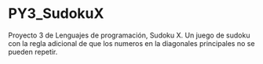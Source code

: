 # PY3_SudokuX
Proyecto 3 de Lenguajes de programación, Sudoku X. Un juego de sudoku con la regla adicional de que los numeros en la diagonales principales no se pueden repetir.
